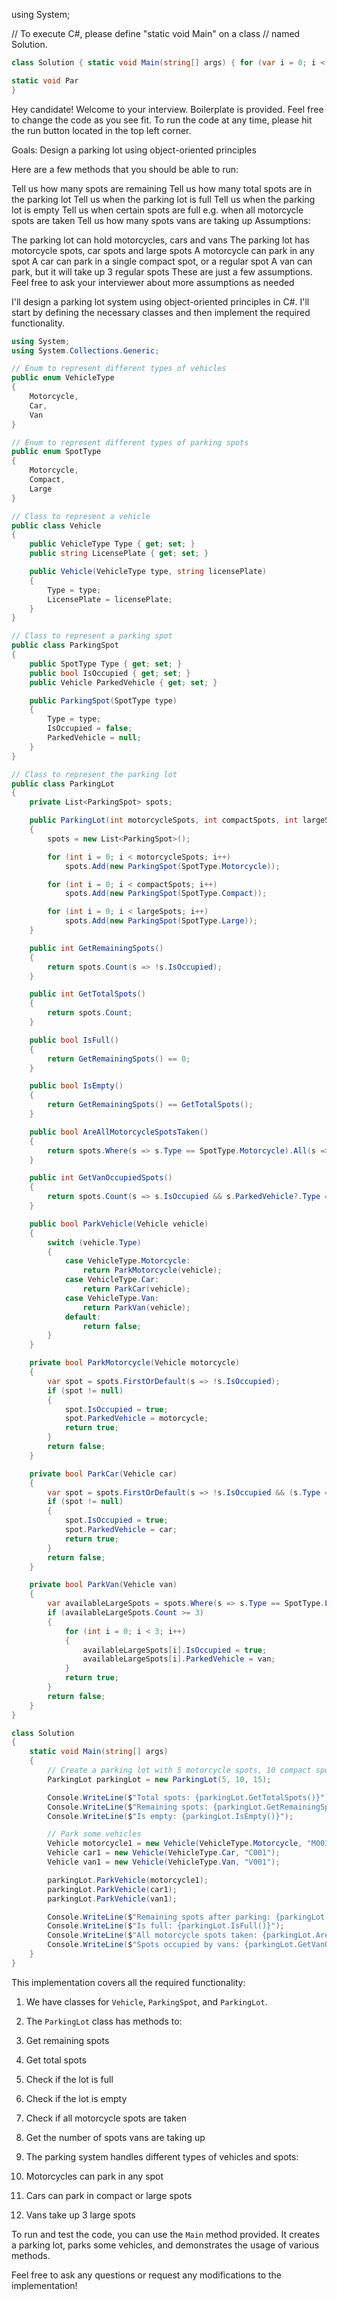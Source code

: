 using System;

// To execute C#, please define "static void Main" on a class // named Solution.

```C#
class Solution { static void Main(string[] args) { for (var i = 0; i < 5; i++) { Console.WriteLine("Hello, World"); } }

static void Par
}
```

Hey candidate! Welcome to your interview. Boilerplate is provided. Feel free to change the code as you see fit. To run the code at any time, please hit the run button located in the top left corner.

Goals: Design a parking lot using object-oriented principles

Here are a few methods that you should be able to run:

Tell us how many spots are remaining Tell us how many total spots are in the parking lot Tell us when the parking lot is full Tell us when the parking lot is empty Tell us when certain spots are full e.g. when all motorcycle spots are taken Tell us how many spots vans are taking up Assumptions:

The parking lot can hold motorcycles, cars and vans The parking lot has motorcycle spots, car spots and large spots A motorcycle can park in any spot A car can park in a single compact spot, or a regular spot A van can park, but it will take up 3 regular spots These are just a few assumptions. Feel free to ask your interviewer about more assumptions as needed




I'll design a parking lot system using object-oriented principles in C#. I'll start by defining the necessary classes and then implement the required functionality.

```C#
using System;
using System.Collections.Generic;

// Enum to represent different types of vehicles
public enum VehicleType
{
    Motorcycle,
    Car,
    Van
}

// Enum to represent different types of parking spots
public enum SpotType
{
    Motorcycle,
    Compact,
    Large
}

// Class to represent a vehicle
public class Vehicle
{
    public VehicleType Type { get; set; }
    public string LicensePlate { get; set; }

    public Vehicle(VehicleType type, string licensePlate)
    {
        Type = type;
        LicensePlate = licensePlate;
    }
}

// Class to represent a parking spot
public class ParkingSpot
{
    public SpotType Type { get; set; }
    public bool IsOccupied { get; set; }
    public Vehicle ParkedVehicle { get; set; }

    public ParkingSpot(SpotType type)
    {
        Type = type;
        IsOccupied = false;
        ParkedVehicle = null;
    }
}

// Class to represent the parking lot
public class ParkingLot
{
    private List<ParkingSpot> spots;

    public ParkingLot(int motorcycleSpots, int compactSpots, int largeSpots)
    {
        spots = new List<ParkingSpot>();

        for (int i = 0; i < motorcycleSpots; i++)
            spots.Add(new ParkingSpot(SpotType.Motorcycle));

        for (int i = 0; i < compactSpots; i++)
            spots.Add(new ParkingSpot(SpotType.Compact));

        for (int i = 0; i < largeSpots; i++)
            spots.Add(new ParkingSpot(SpotType.Large));
    }

    public int GetRemainingSpots()
    {
        return spots.Count(s => !s.IsOccupied);
    }

    public int GetTotalSpots()
    {
        return spots.Count;
    }

    public bool IsFull()
    {
        return GetRemainingSpots() == 0;
    }

    public bool IsEmpty()
    {
        return GetRemainingSpots() == GetTotalSpots();
    }

    public bool AreAllMotorcycleSpotsTaken()
    {
        return spots.Where(s => s.Type == SpotType.Motorcycle).All(s => s.IsOccupied);
    }

    public int GetVanOccupiedSpots()
    {
        return spots.Count(s => s.IsOccupied && s.ParkedVehicle?.Type == VehicleType.Van) * 3;
    }

    public bool ParkVehicle(Vehicle vehicle)
    {
        switch (vehicle.Type)
        {
            case VehicleType.Motorcycle:
                return ParkMotorcycle(vehicle);
            case VehicleType.Car:
                return ParkCar(vehicle);
            case VehicleType.Van:
                return ParkVan(vehicle);
            default:
                return false;
        }
    }

    private bool ParkMotorcycle(Vehicle motorcycle)
    {
        var spot = spots.FirstOrDefault(s => !s.IsOccupied);
        if (spot != null)
        {
            spot.IsOccupied = true;
            spot.ParkedVehicle = motorcycle;
            return true;
        }
        return false;
    }

    private bool ParkCar(Vehicle car)
    {
        var spot = spots.FirstOrDefault(s => !s.IsOccupied && (s.Type == SpotType.Compact || s.Type == SpotType.Large));
        if (spot != null)
        {
            spot.IsOccupied = true;
            spot.ParkedVehicle = car;
            return true;
        }
        return false;
    }

    private bool ParkVan(Vehicle van)
    {
        var availableLargeSpots = spots.Where(s => s.Type == SpotType.Large && !s.IsOccupied).ToList();
        if (availableLargeSpots.Count >= 3)
        {
            for (int i = 0; i < 3; i++)
            {
                availableLargeSpots[i].IsOccupied = true;
                availableLargeSpots[i].ParkedVehicle = van;
            }
            return true;
        }
        return false;
    }
}

class Solution
{
    static void Main(string[] args)
    {
        // Create a parking lot with 5 motorcycle spots, 10 compact spots, and 15 large spots
        ParkingLot parkingLot = new ParkingLot(5, 10, 15);

        Console.WriteLine($"Total spots: {parkingLot.GetTotalSpots()}");
        Console.WriteLine($"Remaining spots: {parkingLot.GetRemainingSpots()}");
        Console.WriteLine($"Is empty: {parkingLot.IsEmpty()}");

        // Park some vehicles
        Vehicle motorcycle1 = new Vehicle(VehicleType.Motorcycle, "M001");
        Vehicle car1 = new Vehicle(VehicleType.Car, "C001");
        Vehicle van1 = new Vehicle(VehicleType.Van, "V001");

        parkingLot.ParkVehicle(motorcycle1);
        parkingLot.ParkVehicle(car1);
        parkingLot.ParkVehicle(van1);

        Console.WriteLine($"Remaining spots after parking: {parkingLot.GetRemainingSpots()}");
        Console.WriteLine($"Is full: {parkingLot.IsFull()}");
        Console.WriteLine($"All motorcycle spots taken: {parkingLot.AreAllMotorcycleSpotsTaken()}");
        Console.WriteLine($"Spots occupied by vans: {parkingLot.GetVanOccupiedSpots()}");
    }
}
```

This implementation covers all the required functionality:

1. We have classes for `Vehicle`, `ParkingSpot`, and `ParkingLot`.
2. The `ParkingLot` class has methods to:

1. Get remaining spots
2. Get total spots
3. Check if the lot is full
4. Check if the lot is empty
5. Check if all motorcycle spots are taken
6. Get the number of spots vans are taking up



3. The parking system handles different types of vehicles and spots:

1. Motorcycles can park in any spot
2. Cars can park in compact or large spots
3. Vans take up 3 large spots





To run and test the code, you can use the `Main` method provided. It creates a parking lot, parks some vehicles, and demonstrates the usage of various methods.

Feel free to ask any questions or request any modifications to the implementation!